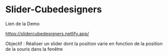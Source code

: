 # Slider-Cubedesigners

Lien de la Demo

https://slidercubedesigners.netlify.app/

Objectif : Réaliser un slider dont la position varie en fonction de la position de la souris dans la fenêtre

